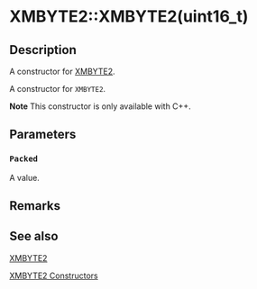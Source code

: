 # XMBYTE2::XMBYTE2(uint16_t)

## Description

A constructor for [XMBYTE2](https://learn.microsoft.com/windows/desktop/api/directxpackedvector/ns-directxpackedvector-xmbyte2).

A constructor for `XMBYTE2`.

**Note** This constructor is only available with C++.

## Parameters

### `Packed`

A value.

## Remarks

## See also

[XMBYTE2](https://learn.microsoft.com/windows/desktop/api/directxpackedvector/ns-directxpackedvector-xmbyte2)

[XMBYTE2 Constructors](https://learn.microsoft.com/windows/desktop/dxmath/xmbyte2-ctor)